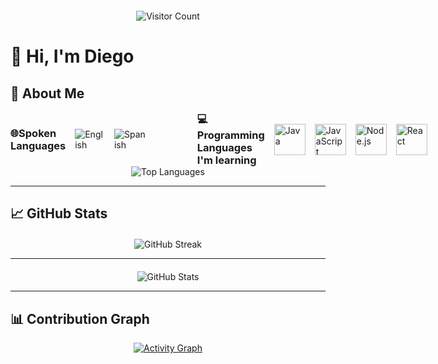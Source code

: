 <div align="center" style="margin-top: 20px;">
  <img src="https://profile-counter.glitch.me/diegokoes/count.svg" alt="Visitor Count"/>
</div>

# 👋 Hi, I'm Diego 
## 🚀 About Me

<div style="display: flex; align-items: center; gap: 40px; margin-top: 10px; flex-wrap: nowrap;">

  <!-- Spoken Languages -->
  <div style="display: flex; align-items: center; gap: 15px;">
    <h3 style="margin: 0;">🌐Spoken Languages</h3>
    <img src="https://img.shields.io/badge/English-1f425f?style=for-the-badge&logo=google-translate&logoColor=white" alt="English"/>
    <img src="https://img.shields.io/badge/Spanish-ff2b2b?style=for-the-badge&logo=google-translate&logoColor=white" alt="Spanish"/>
  </div>

  <!-- Programming Languages -->
  <div style="display: flex; align-items: center; gap: 15px; margin-left: 40px;">
    <h3 style="margin: 0;">💻Programming Languages I'm learning</h3>
    <img src="https://img.icons8.com/color/48/000000/java-coffee-cup-logo.png" alt="Java" width="50" height="50"/>
    <img src="https://img.icons8.com/color/48/000000/javascript.png" alt="JavaScript" width="50" height="50"/> <!-- Updated JavaScript Icon -->
    <img src="https://img.icons8.com/color/48/000000/nodejs.png" alt="Node.js" width="50" height="50"/>
    <img src="https://img.icons8.com/color/48/000000/react-native.png" alt="React" width="50" height="50"/>
  </div>

</div>

<div align="center">
  <img src="https://github-readme-stats.vercel.app/api/top-langs/?username=diegokoes&layout=compact&theme=tokyonight&count_private=true&pat=GH_PAT" alt="Top Languages"/>
</div>

---

## 📈 GitHub Stats
<div align="center" style="margin-top: 20px;">
  <img src="https://github-readme-streak-stats.herokuapp.com/?user=diegokoes&theme=tokyonight" alt="GitHub Streak"/>
</div>

<hr>

<div align="center" style="margin-top: 20px;">
  <img src="https://github-readme-stats.vercel.app/api?username=diegokoes&show_icons=true&theme=tokyonight&count_private=true&pat=GH_PAT" alt="GitHub Stats"/>
</div>

---

## 📊 Contribution Graph
<div align="center">
  <a href="https://github.com/ashutosh00710/github-readme-activity-graph">
    <img src="https://github-readme-activity-graph.vercel.app/graph?username=diegokoes&theme=merko" alt="Activity Graph"/>
  </a>
</div>

